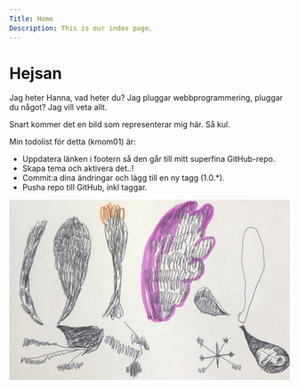 ```yaml
---
Title: Home
Description: This is our index page.
---
```


Hejsan
==========================

Jag heter Hanna, vad heter du?
Jag pluggar webbprogrammering, pluggar du något? Jag vill veta allt. 

Snart kommer det en bild som representerar mig här. Så kul. 

Min todolist för detta (kmom01) är:
- Uppdatera länken i footern så den går till mitt superfina GitHub-repo. 
- Skapa tema och aktivera det..!
- Commit:a dina ändringar och lägg till en ny tagg (1.0.*).
- Pusha repo till GitHub, inkl taggar. 

![Flowers](assets/img/index_drawing.jpeg)
